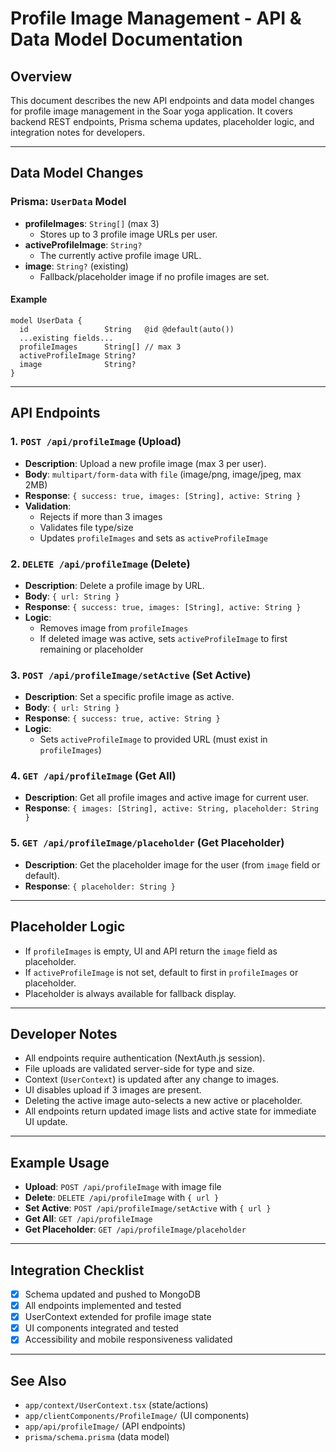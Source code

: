 # Profile Image Management - API & Data Model Documentation

## Overview

This document describes the new API endpoints and data model changes for profile image management in the Soar yoga application. It covers backend REST endpoints, Prisma schema updates, placeholder logic, and integration notes for developers.

---

## Data Model Changes

### Prisma: `UserData` Model

- **profileImages**: `String[]` (max 3)
  - Stores up to 3 profile image URLs per user.
- **activeProfileImage**: `String?`
  - The currently active profile image URL.
- **image**: `String?` (existing)
  - Fallback/placeholder image if no profile images are set.

#### Example

```prisma
model UserData {
  id                 String   @id @default(auto())
  ...existing fields...
  profileImages      String[] // max 3
  activeProfileImage String?
  image              String?
}
```

---

## API Endpoints

### 1. `POST /api/profileImage` (Upload)

- **Description**: Upload a new profile image (max 3 per user).
- **Body**: `multipart/form-data` with `file` (image/png, image/jpeg, max 2MB)
- **Response**: `{ success: true, images: [String], active: String }`
- **Validation**:
  - Rejects if more than 3 images
  - Validates file type/size
  - Updates `profileImages` and sets as `activeProfileImage`

### 2. `DELETE /api/profileImage` (Delete)

- **Description**: Delete a profile image by URL.
- **Body**: `{ url: String }`
- **Response**: `{ success: true, images: [String], active: String }`
- **Logic**:
  - Removes image from `profileImages`
  - If deleted image was active, sets `activeProfileImage` to first remaining or placeholder

### 3. `POST /api/profileImage/setActive` (Set Active)

- **Description**: Set a specific profile image as active.
- **Body**: `{ url: String }`
- **Response**: `{ success: true, active: String }`
- **Logic**:
  - Sets `activeProfileImage` to provided URL (must exist in `profileImages`)

### 4. `GET /api/profileImage` (Get All)

- **Description**: Get all profile images and active image for current user.
- **Response**: `{ images: [String], active: String, placeholder: String }`

### 5. `GET /api/profileImage/placeholder` (Get Placeholder)

- **Description**: Get the placeholder image for the user (from `image` field or default).
- **Response**: `{ placeholder: String }`

---

## Placeholder Logic

- If `profileImages` is empty, UI and API return the `image` field as placeholder.
- If `activeProfileImage` is not set, default to first in `profileImages` or placeholder.
- Placeholder is always available for fallback display.

---

## Developer Notes

- All endpoints require authentication (NextAuth.js session).
- File uploads are validated server-side for type and size.
- Context (`UserContext`) is updated after any change to images.
- UI disables upload if 3 images are present.
- Deleting the active image auto-selects a new active or placeholder.
- All endpoints return updated image lists and active state for immediate UI update.

---

## Example Usage

- **Upload**: `POST /api/profileImage` with image file
- **Delete**: `DELETE /api/profileImage` with `{ url }`
- **Set Active**: `POST /api/profileImage/setActive` with `{ url }`
- **Get All**: `GET /api/profileImage`
- **Get Placeholder**: `GET /api/profileImage/placeholder`

---

## Integration Checklist

- [x] Schema updated and pushed to MongoDB
- [x] All endpoints implemented and tested
- [x] UserContext extended for profile image state
- [x] UI components integrated and tested
- [x] Accessibility and mobile responsiveness validated

---

## See Also

- `app/context/UserContext.tsx` (state/actions)
- `app/clientComponents/ProfileImage/` (UI components)
- `app/api/profileImage/` (API endpoints)
- `prisma/schema.prisma` (data model)
